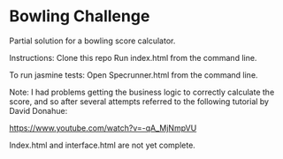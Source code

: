 
Bowling Challenge
=================


Partial solution for a bowling score calculator.

Instructions:
Clone this repo
Run index.html from the command line.

To run jasmine tests:
Open Specrunner.html from the command line.

Note:
I had problems getting the business logic to correctly calculate the score, and so after several attempts referred to the following tutorial by David Donahue:

https://www.youtube.com/watch?v=-qA_MjNmpVU

Index.html and interface.html are not yet complete.
